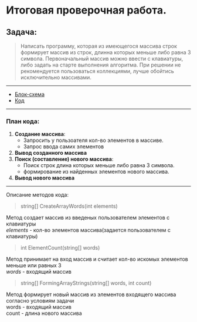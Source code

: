 
# Итоговая проверочная работа.


## Задача:

> Написать программу, которая из имеющегося массива строк формирует массив из строк,
длинна которых меньше либо равна 3 символа. Первоначальный массив можно ввести с
клавиатуры, либо задать на старте выполнения алгоритма. При решении не рекомендуется
пользоваться коллекциями, лучше обойтись исключительно массивами.
_____

* [Блок-схема](blockdiagram.drawio.png)
* [Код](Program.cs)
---
### План кода:

1. **Создание массива**:
    * Запросить у пользоателя кол-во элементов в массиве.
    * Запрос ввода самих элементов
2. **Вывод созданного массива**
3. **Поиск (составление) нового массива**:
    * Поиск строк длина которых меньше либо равна 3 символа.
    * формирование из найденных элементов нового массива.
4. **Вывод нового массива**

---
Описание методов кода:

> string[] CreateArrayWords(int elements)

Метод  создает массив из введеных пользователем элементов с клавиатуры</br>
*elements* - кол-во элементов массива(задается пользователем с клавиатуры)

> int ElementCount(string[] words)

Метод принимает на вход массив и считает кол-во искомых элементов меньше или равных 3</br>
*words* - входящий массив

> string[] FormingArrayStrings(string[] words, int count)

Метод формирует новый массив из элементов входящего массива согласно условиям задачи</br>
words - входящий массив</br>
count - длина нового массива

